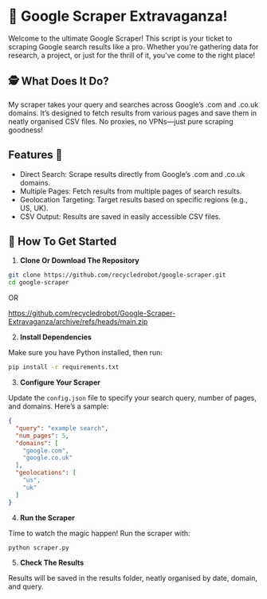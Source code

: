 # 🚀 Google Scraper Extravaganza!

Welcome to the ultimate Google Scraper! This script is your ticket to scraping Google search results like a pro. Whether you're gathering data for research, a project, or just for the thrill of it, you've come to the right place!

## 🕵 What Does It Do?

My scraper takes your query and searches across Google’s .com and .co.uk domains. It’s designed to fetch results from various pages and save them in neatly organised CSV files. No proxies, no VPNs—just pure scraping goodness!

## Features 🎉

- Direct Search: Scrape results directly from Google’s .com and .co.uk domains.
- Multiple Pages: Fetch results from multiple pages of search results.
- Geolocation Targeting: Target results based on specific regions (e.g., US, UK).
- CSV Output: Results are saved in easily accessible CSV files.

## 🔧 How To Get Started

1. **Clone Or Download The Repository**


```bash
git clone https://github.com/recycledrobot/google-scraper.git
cd google-scraper
```

OR

https://github.com/recycledrobot/Google-Scraper-Extravaganza/archive/refs/heads/main.zip


2. **Install Dependencies**

Make sure you have Python installed, then run:

```bash
pip install -r requirements.txt
```

3. **Configure Your Scraper**

Update the `config.json` file to specify your search query, number of pages, and domains. Here’s a sample:

```json
{
  "query": "example search",
  "num_pages": 5,
  "domains": [
    "google.com",
    "google.co.uk"
  ],
  "geolocations": [
    "us",
    "uk"
  ]
}
```

4. **Run the Scraper**

Time to watch the magic happen! Run the scraper with:

```bash
python scraper.py
```

5. **Check The Results**

Results will be saved in the results folder, neatly organised by date, domain, and query.

